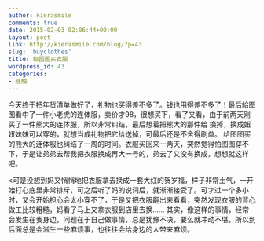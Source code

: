 ```yaml
---
author: kierasmile
comments: true
date: 2015-02-03 02:06:44+00:00
layout: post
link: http://kierasmile.com/blog/?p=43
slug: 'buyclothes'
title: 給图图买衣服
wordpress_id: 43
categories:
- 感触
---
```


今天终于把年货清单做好了，礼物也买得差不多了。钱也用得差不多了！最后給图图看中了一件小老虎的连体服，卖价才98，很想买下，看了又看，由于前两天刚买了一件熊大的连体服，所以非常纠结，最后想着把熊大的那件给 换掉，换成妞妞妹妹可以穿的，就想当成礼物把它给送掉，可最后还是不舍得刷单。
给图图买的熊大的连体服也纠结了一周的时间。衣服买回来一两天，突然觉得怕图图穿不下，于是让弟弟去帮我把衣服换成再大一号的，弟去了又没有换成，想想就这样吧。

<可是没想到妈又悄悄地把衣服拿去换成一套大红的贺岁福，样子非常土气，一开始打心底里非常排斥，可之后听了妈的说词后，就渐渐接受了。可才过一个多小时，又会开始担心会太小穿不了，于是又把衣服翻出来看看，突然发现衣服的背心做工比较粗糙，妈看了马上又拿衣服到店里去换......
      其实，像这样的事情，经常会发生在我身边，问题在于自己做事情，总是犹豫不决，要么就冲动不堪，所以到后面总是会滋生一些麻烦事，也往往会给身边的人带来麻烦。
